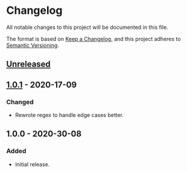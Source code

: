 # Changelog
All notable changes to this project will be documented in this file.

The format is based on [Keep a Changelog](https://keepachangelog.com/en/1.0.0/),
and this project adheres to [Semantic Versioning](https://semver.org/spec/v2.0.0.html).

## [Unreleased]

## [1.0.1] - 2020-17-09
### Changed
- Rewrote regex to handle edge cases better.

## 1.0.0 - 2020-30-08
### Added
- Initial release.


[Unreleased]: https://github.com/adamb70/mdx-breakless-lists/compare/v1.0.1...HEAD
[1.0.1]: https://github.com/adamb70/mdx-breakless-lists/compare/v1.0.0...v1.0.1
